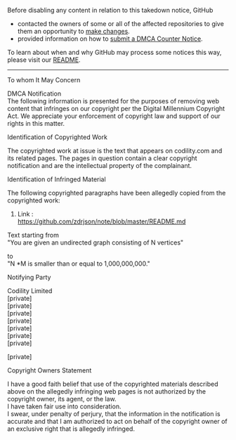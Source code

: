 Before disabling any content in relation to this takedown notice, GitHub
- contacted the owners of some or all of the affected repositories to give them an opportunity to [make changes](https://docs.github.com/en/github/site-policy/dmca-takedown-policy#a-how-does-this-actually-work).
- provided information on how to [submit a DMCA Counter Notice](https://docs.github.com/en/articles/guide-to-submitting-a-dmca-counter-notice).

To learn about when and why GitHub may process some notices this way, please visit our [README](https://github.com/github/dmca/blob/master/README.md#anatomy-of-a-takedown-notice).

---

To whom It May Concern

DMCA Notification  
The following information is presented for the purposes of removing web content that infringes on our copyright per the Digital Millennium Copyright Act. We appreciate your enforcement of copyright law and support of our rights in this matter.

Identification of Copyrighted Work

The copyrighted work at issue is the text that appears on codility.com and its related pages. The pages in question contain a clear copyright notification and are the intellectual property of the complainant.

Identification of Infringed Material

The following copyrighted paragraphs have been allegedly copied from the copyrighted work:

1) Link :  
https://github.com/zdrjson/note/blob/master/README.md

Text starting from  
"You are given an undirected graph consisting of N vertices"

to  
"N *M is smaller than or equal to 1,000,000,000."

Notifying Party

Codility Limited  
[private]  
[private]  
[private]  
[private]  
[private]  
[private]  
[private]  

[private]  

Copyright Owners Statement

I have a good faith belief that use of the copyrighted materials described above on the allegedly infringing web pages is not authorized by the copyright owner, its agent, or the law.  
I have taken fair use into consideration.  
I swear, under penalty of perjury, that the information in the notification is accurate and that I am authorized to act on behalf of the copyright owner of an exclusive right that is allegedly infringed.
